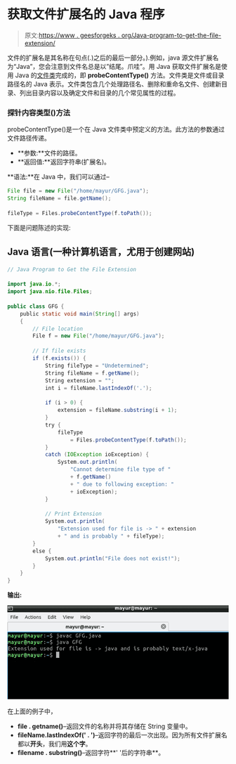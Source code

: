 # 获取文件扩展名的 Java 程序

> 原文:[https://www . geesforgeks . org/Java-program-to-get-the-file-extension/](https://www.geeksforgeeks.org/java-program-to-get-the-file-extension/)

文件的扩展名是其名称在句点(.)之后的最后一部分。).例如，java 源文件扩展名为“Java”，您会注意到文件名总是以”结尾。爪哇”。用 Java 获取文件扩展名是使用 Java 的[文件类](https://www.geeksforgeeks.org/file-class-in-java/)完成的，即 **probeContentType()** 方法。文件类是文件或目录路径名的 Java 表示。文件类包含几个处理路径名、删除和重命名文件、创建新目录、列出目录内容以及确定文件和目录的几个常见属性的过程。

### **探针内容类型()方法**

probeContentType()是一个在 Java 文件类中预定义的方法。此方法的参数通过文件路径传递。

*   **参数:**文件的路径。
*   **返回值:**返回字符串(扩展名)。

**语法:**在 Java 中，我们可以通过–

```java
File file = new File("/home/mayur/GFG.java");
String fileName = file.getName();

fileType = Files.probeContentType(f.toPath());
```

下面是问题陈述的实现:

## Java 语言(一种计算机语言，尤用于创建网站)

```java
// Java Program to Get the File Extension

import java.io.*;
import java.nio.file.Files;

public class GFG {
    public static void main(String[] args)
    {
        // File location
        File f = new File("/home/mayur/GFG.java");

        // If file exists
        if (f.exists()) {
            String fileType = "Undetermined";
            String fileName = f.getName();
            String extension = "";
            int i = fileName.lastIndexOf('.');

            if (i > 0) {
                extension = fileName.substring(i + 1);
            }
            try {
                fileType
                    = Files.probeContentType(f.toPath());
            }
            catch (IOException ioException) {
                System.out.println(
                    "Cannot determine file type of "
                    + f.getName()
                    + " due to following exception: "
                    + ioException);
            }

            // Print Extension
            System.out.println(
                "Extension used for file is -> " + extension
                + " and is probably " + fileType);
        }
        else {
            System.out.println("File does not exist!");
        }
    }
}
```

**输出:**

![Java Program to Get the File Extension](img/6b6bc94f8214866b3ef8ac036eb9243e.png)

在上面的例子中，

*   **file . getname()**–返回文件的名称并将其存储在 String 变量中。
*   **fileName.lastIndexOf(' . ')**–返回字符的最后一次出现。因为所有文件扩展名都以**开头**，我们用**这个字**。
*   **filename . substring()**–返回字符**' '后的字符串**。